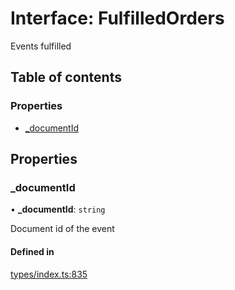 # Interface: FulfilledOrders

Events fulfilled

## Table of contents

### Properties

- [\_documentId](FulfilledOrders.md#_documentid)

## Properties

### \_documentId

• **\_documentId**: `string`

Document id of the event

#### Defined in

[types/index.ts:835](https://github.com/nevermined-io/react-components/blob/e241593/catalog/src/types/index.ts#L835)
